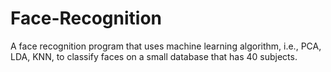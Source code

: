 # Face-Recognition
A face recognition program that uses machine learning algorithm,  i.e.,  PCA, LDA, KNN, to classify faces on a small database that has 40 subjects.

